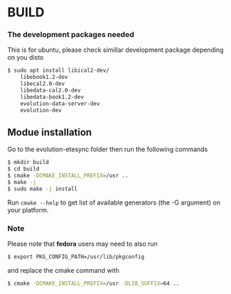 # BUILD
### The development packages needed
This is for ubuntu, please check simillar development package depending on you disto
```sh
$ sudo apt install libical2-dev/
    libebook1.2-dev
    libecal2.0-dev
    libedata-cal2.0-dev
    libedata-book1.2-dev
    evolution-data-server-dev
    evolution-dev
```

## Modue installation
Go to the evolution-etesync folder then run the following commands
```sh
$ mkdir build
$ cd build
$ cmake -DCMAKE_INSTALL_PREFIX=/usr ..
$ make -j
$ sudo make -j install
```

Run `cmake --help` to get list of available generators (the -G argument)
on your platform.

### Note
Please note that **fedora** users may need to also run
```sh
$ export PKG_CONFIG_PATH=/usr/lib/pkgconfig
```
and replace the cmake command with
```sh
$ cmake -DCMAKE_INSTALL_PREFIX=/usr -DLIB_SUFFIX=64 ..
```
